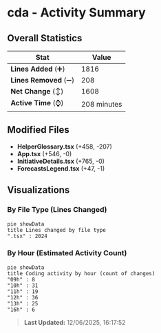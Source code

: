 # cda - Activity Summary 

## Overall Statistics

| Stat                   | Value                                                             |
| ---------------------- | ----------------------------------------------------------------- |
| **Lines Added** (➕)   | 1816                                          |
| **Lines Removed** (➖) | 208                                        |
| **Net Change** (↕)    | 1608                |
| **Active Time** (⌚)   | 208 minutes |


## Modified Files
- **HelperGlossary.tsx** (+458, -207)
- **App.tsx** (+546, -0)
- **InitiativeDetails.tsx** (+765, -0)
- **ForecastsLegend.tsx** (+47, -1)

## Visualizations

### By File Type (Lines Changed)

```mermaid
pie showData
title Lines changed by file type
".tsx" : 2024
```

### By Hour (Estimated Activity Count)

```mermaid
pie showData
title Coding activity by hour (count of changes)
"09h" : 8
"10h" : 31
"11h" : 19
"12h" : 36
"13h" : 25
"16h" : 6
```


> **Last Updated:** 12/06/2025, 16:17:52